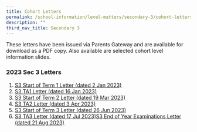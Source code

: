 ```yaml
---
title: Cohort Letters
permalink: /school-information/level-matters/secondary-3/cohort-letters/
description: ""
third_nav_title: Secondary 3
---
```

These letters have been issued via Parents Gateway and are available for download as a PDF copy. Also available are selected cohort level information slides.  
  

### 2023 Sec 3 Letters

1. [S3 Start of Term 1 Letter (dated 2 Jan 2023)](/files/Level%20Matters/S3/2023/2023%20S3%20Start%20of%20Term%201%20Letter%20final.pdf)
2. [S3 TA1 Letter (dated 16 Jan 2023)](/files/Level%20Matters/S3/2023/Letter%20to%20parents%20TA1%20Sec%203%202023.pdf)
3. [S3 Start of Term 2 Letter (dated 19 Mar 2023)](/files/Level%20Matters/S3/2023/2023%20sec%203%20term%202%20letter.pdf)
4. [S3 TA2 Letter (dated 3 Apr 2023)](/files/Level%20Matters/S3/2023/2023_%20letter%20to%20parents%20ta2%20sec%203.pdf)
5. [S3 Start of Term 3 Letter (dated 26 Jun 2023)](/files/Level%20Matters/S3/2023/2023%20term%203%20letter_%20sec%203.pdf)
6. [S3 TA3 Letter (dated 17 Jul 2023)](/files/Level%20Matters/S3/2023/2023_%20letter%20to%20parents%20ta3%20sec%203.pdf)[S3 End of Year Examinations Letter (dated 21 Aug 2023)](/files/Level%20Matters/S3/2023/2023_letter%20to%20parents_eoy_sec3.pdf)
